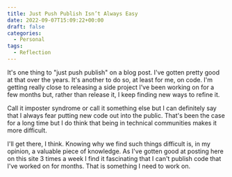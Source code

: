 ```yaml
---
title: Just Push Publish Isn’t Always Easy
date: 2022-09-07T15:09:22+00:00
draft: false
categories:
  - Personal
tags:
  - Reflection
---
```


It's one thing to "just push publish" on a blog post. I've gotten pretty good at that over the years. It's another to do so, at least for me, on code. I'm getting really close to releasing a side project I've been working on for a few months but, rather than release it, I keep finding new ways to refine it.

Call it imposter syndrome or call it something else but I can definitely say that I always fear putting new code out into the public. That's been the case for a long time but I do think that being in technical communities makes it more difficult.

I'll get there, I think. Knowing why we find such things difficult is, in my opinion, a valuable piece of knowledge. As I've gotten good at posting here on this site 3 times a week I find it fascinating that I can't publish code that I've worked on for months. That is something I need to work on.
